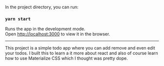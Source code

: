 
In the project directory, you can run:
### `yarn start`

Runs the app in the development mode.<br />
Open [http://localhost:3000](http://localhost:3000) to view it in the browser.

--------------------

This project is a simple todo app where you can add remove and even edit your todos. I built this to learn a it more about react and also of course learn how to use Materialize CSS which I thought was pretty dope.

